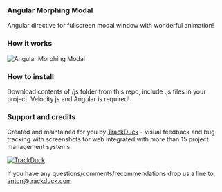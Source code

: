### Angular Morphing Modal
Angular directive for fullscreen modal window with wonderful animation!

### How it works
![Angular Morphing Modal](https://www.dropbox.com/s/mgcc6fq2w0x4e6m/mm.gif)

### How to install
Download contents of /js folder from this repo, include .js files in your project. Velocity.js and Angular is required!

### Support and credits
Created and maintained for you by [TrackDuck](https://trackduck.com) - visual feedback and bug tracking with screenshots for web integrated with more than 15 project management systems.

[![TrackDuck](http://trackduck.github.io/attention-map/images/td.png)](https://trackduck.com)

If you have any questions/comments/recommendations drop us a line to: anton@trackduck.com

